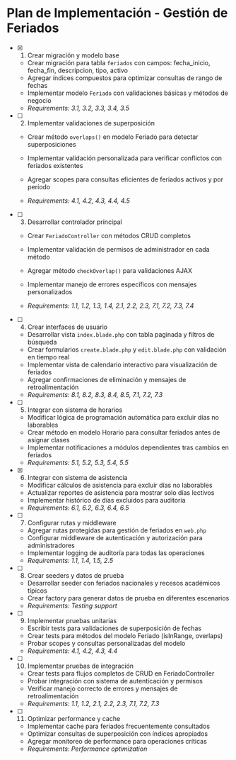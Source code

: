# Plan de Implementación - Gestión de Feriados

- [x] 1. Crear migración y modelo base



  - Crear migración para tabla `feriados` con campos: fecha_inicio, fecha_fin, descripcion, tipo, activo
  - Agregar índices compuestos para optimizar consultas de rango de fechas
  - Implementar modelo `Feriado` con validaciones básicas y métodos de negocio
  - _Requirements: 3.1, 3.2, 3.3, 3.4, 3.5_

- [ ] 2. Implementar validaciones de superposición
  - Crear método `overlaps()` en modelo Feriado para detectar superposiciones
  - Implementar validación personalizada para verificar conflictos con feriados existentes
  - Agregar scopes para consultas eficientes de feriados activos y por período


  - _Requirements: 4.1, 4.2, 4.3, 4.4, 4.5_

- [ ] 3. Desarrollar controlador principal
  - Crear `FeriadoController` con métodos CRUD completos
  - Implementar validación de permisos de administrador en cada método

  - Agregar método `checkOverlap()` para validaciones AJAX
  - Implementar manejo de errores específicos con mensajes personalizados
  - _Requirements: 1.1, 1.2, 1.3, 1.4, 2.1, 2.2, 2.3, 7.1, 7.2, 7.3, 7.4_

- [ ] 4. Crear interfaces de usuario
  - Desarrollar vista `index.blade.php` con tabla paginada y filtros de búsqueda
  - Crear formularios `create.blade.php` y `edit.blade.php` con validación en tiempo real
  - Implementar vista de calendario interactivo para visualización de feriados
  - Agregar confirmaciones de eliminación y mensajes de retroalimentación
  - _Requirements: 8.1, 8.2, 8.3, 8.4, 8.5, 7.1, 7.2, 7.3_

- [ ] 5. Integrar con sistema de horarios
  - Modificar lógica de programación automática para excluir días no laborables
  - Crear método en modelo Horario para consultar feriados antes de asignar clases
  - Implementar notificaciones a módulos dependientes tras cambios en feriados
  - _Requirements: 5.1, 5.2, 5.3, 5.4, 5.5_

- [x] 6. Integrar con sistema de asistencia


  - Modificar cálculos de asistencia para excluir días no laborables
  - Actualizar reportes de asistencia para mostrar solo días lectivos
  - Implementar histórico de días excluidos para auditoría
  - _Requirements: 6.1, 6.2, 6.3, 6.4, 6.5_

- [ ] 7. Configurar rutas y middleware
  - Agregar rutas protegidas para gestión de feriados en `web.php`
  - Configurar middleware de autenticación y autorización para administradores
  - Implementar logging de auditoría para todas las operaciones
  - _Requirements: 1.1, 1.4, 1.5, 2.5_

- [ ] 8. Crear seeders y datos de prueba
  - Desarrollar seeder con feriados nacionales y recesos académicos típicos
  - Crear factory para generar datos de prueba en diferentes escenarios
  - _Requirements: Testing support_

- [ ] 9. Implementar pruebas unitarias
  - Escribir tests para validaciones de superposición de fechas
  - Crear tests para métodos del modelo Feriado (isInRange, overlaps)
  - Probar scopes y consultas personalizadas del modelo
  - _Requirements: 4.1, 4.2, 4.3, 4.4_

- [ ] 10. Implementar pruebas de integración
  - Crear tests para flujos completos de CRUD en FeriadoController
  - Probar integración con sistema de autenticación y permisos
  - Verificar manejo correcto de errores y mensajes de retroalimentación
  - _Requirements: 1.1, 1.2, 2.1, 2.2, 2.3, 7.1, 7.2, 7.3_

- [ ] 11. Optimizar performance y cache
  - Implementar cache para feriados frecuentemente consultados
  - Optimizar consultas de superposición con índices apropiados
  - Agregar monitoreo de performance para operaciones críticas
  - _Requirements: Performance optimization_